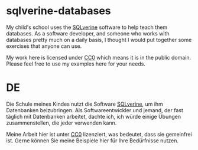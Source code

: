 # sqlverine-databases

My child's school uses the [SQLverine](https://sqlverine.org) software to help teach them databases. As a software developer, and someone who works with databases pretty much on a daily basis, I thought I would put together some exercises that anyone can use. 

My work here is licensed under [CC0](https://creativecommons.org/publicdomain/zero/1.0/) which means it is in the public domain. Please feel free to use my examples here for your needs.



# DE

Die Schule meines Kindes nutzt die Software [SQLverine](https://sqlverine.org), um ihm Datenbanken beizubringen. Als Softwareentwickler und jemand, der fast täglich mit Datenbanken arbeitet, dachte ich, ich würde einige Übungen zusammenstellen, die jeder verwenden kann. 

Meine Arbeit hier ist unter [CC0](https://creativecommons.org/publicdomain/zero/1.0/deed.de) lizenziert, was bedeutet, dass sie gemeinfrei ist. Gerne können Sie meine Beispiele hier für Ihre Bedürfnisse nutzen.
